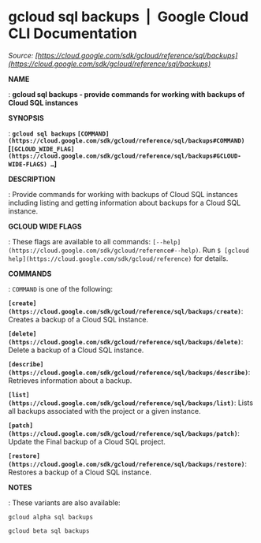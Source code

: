 # gcloud sql backups  |  Google Cloud CLI Documentation

*Source: [https://cloud.google.com/sdk/gcloud/reference/sql/backups](https://cloud.google.com/sdk/gcloud/reference/sql/backups)*

**NAME**

: **gcloud sql backups - provide commands for working with backups of Cloud SQL instances**

**SYNOPSIS**

: **`gcloud sql backups` `[COMMAND](https://cloud.google.com/sdk/gcloud/reference/sql/backups#COMMAND)` [`[GCLOUD_WIDE_FLAG](https://cloud.google.com/sdk/gcloud/reference/sql/backups#GCLOUD-WIDE-FLAGS) …`]**

**DESCRIPTION**

: Provide commands for working with backups of Cloud SQL instances including
listing and getting information about backups for a Cloud SQL instance.

**GCLOUD WIDE FLAGS**

: These flags are available to all commands: `[--help](https://cloud.google.com/sdk/gcloud/reference#--help)`.
Run `$ [gcloud help](https://cloud.google.com/sdk/gcloud/reference)` for details.

**COMMANDS**

: ``COMMAND`` is one of the following:

**`[create](https://cloud.google.com/sdk/gcloud/reference/sql/backups/create)`**:
Creates a backup of a Cloud SQL instance.

**`[delete](https://cloud.google.com/sdk/gcloud/reference/sql/backups/delete)`**:
Delete a backup of a Cloud SQL instance.

**`[describe](https://cloud.google.com/sdk/gcloud/reference/sql/backups/describe)`**:
Retrieves information about a backup.

**`[list](https://cloud.google.com/sdk/gcloud/reference/sql/backups/list)`**:
Lists all backups associated with the project or a given instance.

**`[patch](https://cloud.google.com/sdk/gcloud/reference/sql/backups/patch)`**:
Update the Final backup of a Cloud SQL project.

**`[restore](https://cloud.google.com/sdk/gcloud/reference/sql/backups/restore)`**:
Restores a backup of a Cloud SQL instance.

**NOTES**

: These variants are also available:

```
gcloud alpha sql backups
```

```
gcloud beta sql backups
```